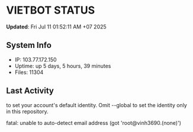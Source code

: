 # VIETBOT STATUS
**Updated**: Fri Jul 11 01:52:11 AM +07 2025

## System Info
- IP: 103.77.172.150
- Uptime: up 5 days, 5 hours, 39 minutes
- Files: 11304

## Last Activity

to set your account's default identity.
Omit --global to set the identity only in this repository.

fatal: unable to auto-detect email address (got 'root@vinh3690.(none)')
